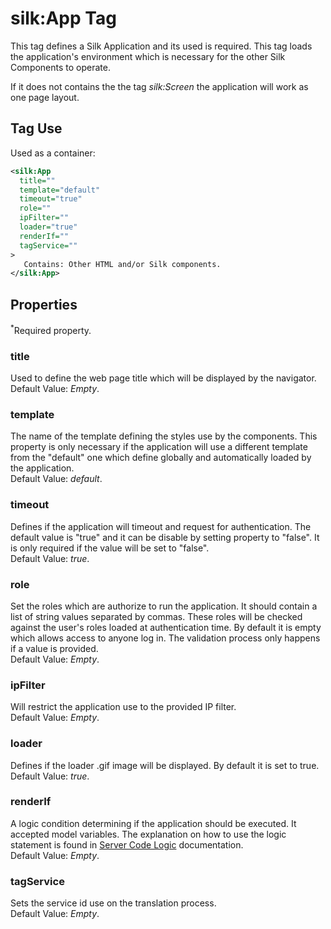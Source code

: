 # silk:App Tag
This tag defines a Silk Application and its used is required. This tag loads the application's environment which is necessary for the other Silk Components to operate.

If it does not contains the the tag *silk:Screen* the application will work as one page layout.

## Tag Use
Used as a container:
```xml
<silk:App
  title=""
  template="default"
  timeout="true"
  role=""
  ipFilter=""
  loader="true"
  renderIf=""
  tagService=""
>
   Contains: Other HTML and/or Silk components.
</silk:App>
```

## Properties 
<sup>*</sup>Required property.
### title
Used to define the web page title which will be displayed by the navigator.<br>Default Value: *Empty*.
### template
The name of the template defining the styles use by the components. This property is only necessary if the application will use a different template from the "default" one which define globally and automatically loaded by the application.<br>Default Value: *default*.
### timeout
Defines if the application will timeout and request for authentication. The default value is "true" and it can be disable by setting property to "false". It is only required if the value will be set to "false".<br>Default Value: *true*.
### role
Set the roles which are authorize to run the application. It should contain a list of string values separated by commas. These roles will be checked against the user's roles loaded at authentication time. By default it is empty which allows access to anyone log in. The validation process only happens if a value is provided.<br>Default Value: *Empty*.
### ipFilter
Will restrict the application use to the provided IP filter.<br>Default Value: *Empty*.
### loader
Defines if the loader .gif image will be displayed. By default it is set to true.<br>Default Value: *true*.
### renderIf
A logic condition determining if the application should be executed. It accepted model variables. The explanation on how to use the logic statement is found in <a href="how_to/server_code_logic.md">Server Code Logic</a> documentation.<br>Default Value: *Empty*.
### tagService
Sets the service id use on the translation process.<br>Default Value: *Empty*.
